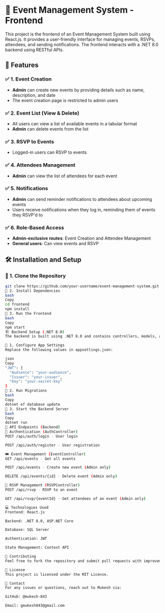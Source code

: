 # 🎉 Event Management System - Frontend

This project is the frontend of an Event Management System built using React.js. It provides a user-friendly interface for managing events, RSVPs, attendees, and sending notifications. The frontend interacts with a .NET 8.0 backend using RESTful APIs.

## 🚀 Features

### ✅ 1. Event Creation
- **Admin** can create new events by providing details such as name, description, and date
- The event creation page is restricted to admin users

### ✅ 2. Event List (View & Delete)
- All users can view a list of available events in a tabular format
- **Admin** can delete events from the list

### ✅ 3. RSVP to Events
- Logged-in users can RSVP to events

### ✅ 4. Attendees Management
- **Admin** can view the list of attendees for each event

### ✅ 5. Notifications
- **Admin** can send reminder notifications to attendees about upcoming events
- Users receive notifications when they log in, reminding them of events they RSVP'd to

### ✅ 6. Role-Based Access
- **Admin-exclusive routes**: Event Creation and Attendee Management
- **General users**: Can view events and RSVP

## 🛠 Installation and Setup

### 🔹 1. Clone the Repository
```bash
git clone https://github.com/your-username/event-management-system.git
🔹 2. Install Dependencies
bash
Copy
cd frontend
npm install
🔹 3. Run the Frontend
bash
Copy
npm start
🏗 Backend Setup (.NET 8.0)
The backend is built using .NET 8.0 and contains controllers, models, and migrations.

🔹 1. Configure App Settings
Replace the following values in appsettings.json:

json
Copy
"JWT": {
  "Audience": "your-audience",
  "Issuer": "your-issuer",
  "Key": "your-secret-key"
}
🔹 2. Run Migrations
bash
Copy
dotnet ef database update
🔹 3. Start the Backend Server
bash
Copy
dotnet run
📌 API Endpoints (Backend)
🔑 Authentication (AuthController)
POST /api/auth/login - User login

POST /api/auth/register - User registration

🎟 Event Management (EventController)
GET /api/events - Get all events

POST /api/events - Create new event (Admin only)

DELETE /api/events/{id} - Delete event (Admin only)

📝 RSVP Management (RSVPController)
POST /api/rsvp - RSVP to an event

GET /api/rsvp/{eventId} - Get attendees of an event (Admin only)

💻 Technologies Used
Frontend: React.js

Backend: .NET 8.0, ASP.NET Core

Database: SQL Server

Authentication: JWT

State Management: Context API

🤝 Contributing
Feel free to fork the repository and submit pull requests with improvements! 🚀

📜 License
This project is licensed under the MIT License.

📩 Contact
For any issues or questions, reach out to Mukesh via:

GitHub: @mukesh-843

Email: gmukesh843@gmail.com
